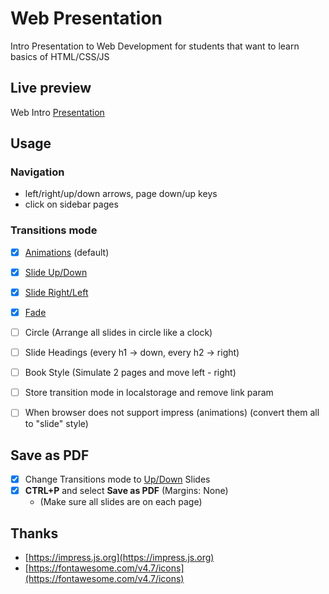 # Web Presentation

Intro Presentation to Web Development for students that want to learn basics of HTML/CSS/JS

## Live preview

Web Intro [Presentation](https://nmatei.github.io/web-intro-presentation/)

## Usage

### Navigation

- left/right/up/down arrows, page down/up keys
- click on sidebar pages

### Transitions mode

- [x] [Animations](https://nmatei.github.io/web-intro-presentation/) (default)
- [x] [Slide Up/Down](https://nmatei.github.io/web-intro-presentation/?anim=slide-up)
- [x] [Slide Right/Left](https://nmatei.github.io/web-intro-presentation/?anim=slide-left)
- [x] [Fade](https://nmatei.github.io/web-intro-presentation/?anim=fade)
- [ ] Circle (Arrange all slides in circle like a clock)
- [ ] Slide Headings (every h1 -> down, every h2 -> right)
- [ ] Book Style (Simulate 2 pages and move left - right)

- [ ] Store transition mode in localstorage and remove link param
- [ ] When browser does not support impress (animations) (convert them all to "slide" style)

## Save as PDF

- [x] Change Transitions mode to [Up/Down](https://nmatei.github.io/web-intro-presentation/?anim=slide-up#/start) Slides 
- [x] **CTRL+P** and select **Save as PDF** (Margins: None)
  - (Make sure all slides are on each page)

## Thanks

- [https://impress.js.org](https://impress.js.org)
- [https://fontawesome.com/v4.7/icons](https://fontawesome.com/v4.7/icons)